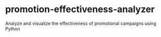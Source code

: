 # promotion-effectiveness-analyzer
Analyze and visualize the effectiveness of promotional campaigns using Python
